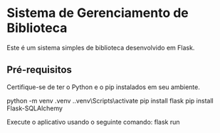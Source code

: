 # Sistema de Gerenciamento de Biblioteca

Este é um sistema simples de biblioteca desenvolvido em Flask.

## Pré-requisitos

Certifique-se de ter o Python e o pip instalados em seu ambiente.

python -m venv .venv
.\.venv\Scripts\activate
pip install flask
pip install Flask-SQLAlchemy

Execute o aplicativo usando o seguinte comando: flask run 

